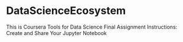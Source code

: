 # DataScienceEcosystem
This is Coursera Tools for Data Science Final Assignment Instructions: Create and Share Your Jupyter Notebook
